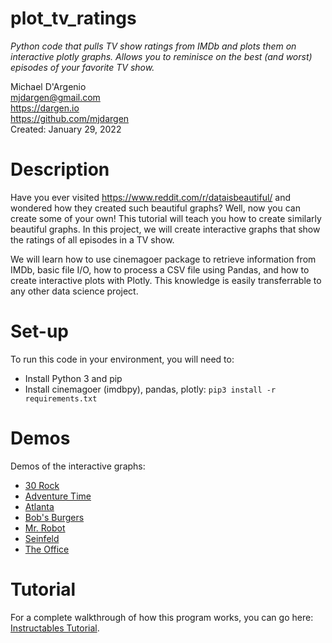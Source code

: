 # plot_tv_ratings
*Python code that pulls TV show ratings from IMDb and plots them on interactive plotly graphs. Allows you to reminisce on the best (and worst) episodes of your favorite TV show.*  

Michael D'Argenio  
mjdargen@gmail.com  
https://dargen.io  
https://github.com/mjdargen  
Created: January 29, 2022  

# Description  
Have you ever visited https://www.reddit.com/r/dataisbeautiful/ and wondered how they created such beautiful graphs? Well, now you can create some of your own! This tutorial will teach you how to create similarly beautiful graphs. In this project, we will create interactive graphs that show the ratings of all episodes in a TV show.

We will learn how to use cinemagoer package to retrieve information from IMDb, basic file I/O, how to process a CSV file using Pandas, and how to create interactive plots with Plotly. This knowledge is easily transferrable to any other data science project.

# Set-up  
To run this code in your environment, you will need to:  
   * Install Python 3 and pip
   * Install cinemagoer (imdbpy), pandas, plotly: `pip3 install -r requirements.txt`


# Demos  
Demos of the interactive graphs:
  * [30 Rock](https://dargen.io/tutorials/30_rock.html)
  * [Adventure Time](https://dargen.io/tutorials/adventure_time.html)
  * [Atlanta](https://dargen.io/tutorials/atlanta.html)
  * [Bob's Burgers](https://dargen.io/tutorials/bobs_burgers.html)
  * [Mr. Robot](https://dargen.io/tutorials/mr_robot.html)
  * [Seinfeld](https://dargen.io/tutorials/seinfeld.html)
  * [The Office](https://dargen.io/tutorials/the_office.html)

# Tutorial  
For a complete walkthrough of how this program works, you can go here: [Instructables Tutorial](https://www.instructables.com/TV-Show-Ratings-on-Beautiful-Graphs/).
